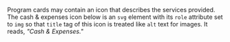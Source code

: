 <!-- Headers start with h5 ##### -->

Program cards may contain an icon that describes the services provided. The cash & expenses icon below is an `svg` element with its `role` attribute set to `img` so that `title` tag of this icon is treated like `alt` text for images. It reads, *"Cash & Expenses."*
